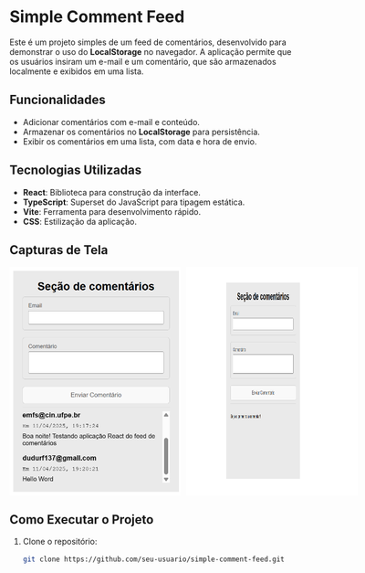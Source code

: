 # Simple Comment Feed

Este é um projeto simples de um feed de comentários, desenvolvido para demonstrar o uso do **LocalStorage** no navegador. A aplicação permite que os usuários insiram um e-mail e um comentário, que são armazenados localmente e exibidos em uma lista.

## Funcionalidades

- Adicionar comentários com e-mail e conteúdo.
- Armazenar os comentários no **LocalStorage** para persistência.
- Exibir os comentários em uma lista, com data e hora de envio.

## Tecnologias Utilizadas

- **React**: Biblioteca para construção da interface.
- **TypeScript**: Superset do JavaScript para tipagem estática.
- **Vite**: Ferramenta para desenvolvimento rápido.
- **CSS**: Estilização da aplicação.

## Capturas de Tela

<div style="display: flex; gap: 10px;">
  <img src="image.png" alt="Captura de Tela 1" width="300" />
  <img src="image-1.png" alt="Captura de Tela 2" width="300" />
</div>

## Como Executar o Projeto

1. Clone o repositório:
   ```bash
   git clone https://github.com/seu-usuario/simple-comment-feed.git

